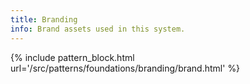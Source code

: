 ```yaml
---
title: Branding
info: Brand assets used in this system.
---
```


{% include pattern_block.html url='/src/patterns/foundations/branding/brand.html' %}